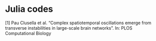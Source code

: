 # Julia codes



[1] Pau Clusella et al. “Complex spatiotemporal oscillations emerge from transverse instabilities in large-scale brain networks”. In: PLOS Computational Biology 
